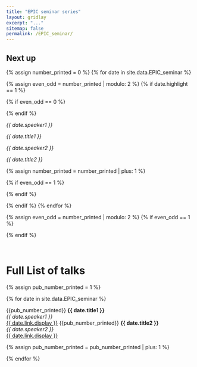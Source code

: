 ```yaml
---
title: "EPIC seminar series"
layout: gridlay
excerpt: "..."
sitemap: false
permalink: /EPIC_seminar/
---
```


## Next up

{% assign number_printed = 0 %}
{% for date in site.data.EPIC_seminar %}

{% assign even_odd = number_printed | modulo: 2 %}
{% if date.highlight == 1 %}

{% if even_odd == 0 %}
<div class="row">
{% endif %}

<div class="col-sm-6 clearfix">
 <div class="well">
  <meta charset="utf-8"> 
  <p><em>{{ date.speaker1 }}</em></p>
  <p><em>{{ date.title1 }}</em></p>
  <p><em>{{ date.speaker2 }}</em></p>
  <p><em>{{ date.title2 }}</em></p>
  </div>
</div>

{% assign number_printed = number_printed | plus: 1 %}

{% if even_odd == 1 %}
</div>
{% endif %}

{% endif %}
{% endfor %}

{% assign even_odd = number_printed | modulo: 2 %}
{% if even_odd == 1 %}
</div>
{% endif %}

<p> &nbsp; </p>


# Full List of talks


{% assign pub_number_printed = 1 %}

{% for date in site.data.EPIC_seminar %}
  
  {{pub_number_printed}} <b>{{ date.title1 }} </b> <br />
  <em>{{ date.speaker1 }} </em><br /><a href="{{ date.link.url }}">{{ date.link.display }}</a>
  {{pub_number_printed}} <b>{{ date.title2 }} </b> <br />
  <em>{{ date.speaker2 }} </em><br /><a href="{{ date.link.url }}">{{ date.link.display }}</a>

{% assign pub_number_printed = pub_number_printed | plus: 1 %}

{% endfor %}
